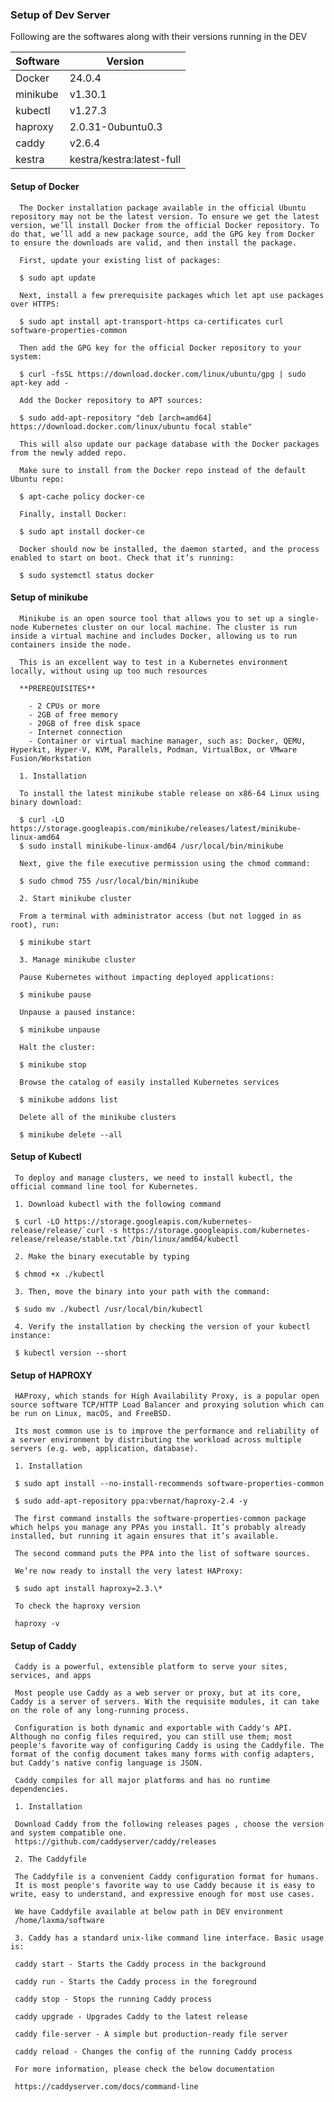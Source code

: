 ### **Setup of Dev Server**

Following are the softwares along with their versions running in the DEV 

  Software             |     Version
  ---------------------|------------------- 
  Docker               |     24.0.4
  minikube             |     v1.30.1
  kubectl              |     v1.27.3
  haproxy              |     2.0.31-0ubuntu0.3
  caddy                |     v2.6.4
  kestra               |     kestra/kestra:latest-full

#### **Setup of Docker**

      The Docker installation package available in the official Ubuntu repository may not be the latest version. To ensure we get the latest version, we’ll install Docker from the official Docker repository. To do that, we’ll add a new package source, add the GPG key from Docker to ensure the downloads are valid, and then install the package.

      First, update your existing list of packages:
	  
	  $ sudo apt update
	  
	  Next, install a few prerequisite packages which let apt use packages over HTTPS:
	  
	  $ sudo apt install apt-transport-https ca-certificates curl software-properties-common
	  
	  Then add the GPG key for the official Docker repository to your system:
	  
	  $ curl -fsSL https://download.docker.com/linux/ubuntu/gpg | sudo apt-key add -
	  
	  Add the Docker repository to APT sources:
	  
	  $ sudo add-apt-repository "deb [arch=amd64] https://download.docker.com/linux/ubuntu focal stable"
	  
	  This will also update our package database with the Docker packages from the newly added repo.

      Make sure to install from the Docker repo instead of the default Ubuntu repo:
	  
	  $ apt-cache policy docker-ce
	  
	  Finally, install Docker:
	  
	  $ sudo apt install docker-ce
	  
	  Docker should now be installed, the daemon started, and the process enabled to start on boot. Check that it’s running:
	  
	  $ sudo systemctl status docker
	  
#### **Setup of minikube**

      Minikube is an open source tool that allows you to set up a single-node Kubernetes cluster on our local machine. The cluster is run inside a virtual machine and includes Docker, allowing us to run containers inside the node.

      This is an excellent way to test in a Kubernetes environment locally, without using up too much resources
	  
	  **PREREQUISITES**
	  
	    - 2 CPUs or more
	    - 2GB of free memory
	    - 20GB of free disk space
	    - Internet connection
	    - Container or virtual machine manager, such as: Docker, QEMU, Hyperkit, Hyper-V, KVM, Parallels, Podman, VirtualBox, or VMware Fusion/Workstation
		
	  1. Installation
	  
	  To install the latest minikube stable release on x86-64 Linux using binary download:
	  
	  $ curl -LO https://storage.googleapis.com/minikube/releases/latest/minikube-linux-amd64
      $ sudo install minikube-linux-amd64 /usr/local/bin/minikube
	  
	  Next, give the file executive permission using the chmod command:
	  
	  $ sudo chmod 755 /usr/local/bin/minikube
	  
	  2. Start minikube cluster
	  
	  From a terminal with administrator access (but not logged in as root), run:
	  
	  $ minikube start

      3. Manage minikube cluster
	  
	  Pause Kubernetes without impacting deployed applications:
	  
	  $ minikube pause

      Unpause a paused instance:
	  
	  $ minikube unpause
   
      Halt the cluster:
	  
	  $ minikube stop
 
      Browse the catalog of easily installed Kubernetes services
	  
	  $ minikube addons list
	  
	  Delete all of the minikube clusters
	  
	  $ minikube delete --all


#### **Setup of Kubectl**

     To deploy and manage clusters, we need to install kubectl, the official command line tool for Kubernetes.
	 
	 1. Download kubectl with the following command
	 
	 $ curl -LO https://storage.googleapis.com/kubernetes-release/release/`curl -s https://storage.googleapis.com/kubernetes-release/release/stable.txt`/bin/linux/amd64/kubectl
	 
	 2. Make the binary executable by typing
	 
	 $ chmod +x ./kubectl
	 
	 3. Then, move the binary into your path with the command:
	 
	 $ sudo mv ./kubectl /usr/local/bin/kubectl
	 
	 4. Verify the installation by checking the version of your kubectl instance:
	 
	 $ kubectl version --short
	 

#### **Setup of HAPROXY**

     HAProxy, which stands for High Availability Proxy, is a popular open source software TCP/HTTP Load Balancer and proxying solution which can be run on Linux, macOS, and FreeBSD.
	   
	 Its most common use is to improve the performance and reliability of a server environment by distributing the workload across multiple servers (e.g. web, application, database).

     1. Installation

     $ sudo apt install --no-install-recommends software-properties-common

     $ sudo add-apt-repository ppa:vbernat/haproxy-2.4 -y

     The first command installs the software-properties-common package which helps you manage any PPAs you install. It’s probably already installed, but running it again ensures that it’s available. 
	 
	 The second command puts the PPA into the list of software sources.
	 
	 We’re now ready to install the very latest HAProxy:
	 
	 $ sudo apt install haproxy=2.3.\*
	 
	 To check the haproxy version 
	 
	 haproxy -v
	 
#### **Setup of Caddy**

     Caddy is a powerful, extensible platform to serve your sites, services, and apps
	 
	 Most people use Caddy as a web server or proxy, but at its core, Caddy is a server of servers. With the requisite modules, it can take on the role of any long-running process.
	 
	 Configuration is both dynamic and exportable with Caddy's API. Although no config files required, you can still use them; most people's favorite way of configuring Caddy is using the Caddyfile. The format of the config document takes many forms with config adapters, but Caddy's native config language is JSON.
	 
	 Caddy compiles for all major platforms and has no runtime dependencies.
	 
	 1. Installation
	  
	 Download Caddy from the following releases pages , choose the version and system compatible one.
	 https://github.com/caddyserver/caddy/releases
	 
	 2. The Caddyfile
	 
	 The Caddyfile is a convenient Caddy configuration format for humans. 
	 It is most people's favorite way to use Caddy because it is easy to write, easy to understand, and expressive enough for most use cases.
	 
	 We have Caddyfile available at below path in DEV environment
	 /home/laxma/software 
	 
	 3. Caddy has a standard unix-like command line interface. Basic usage is:
	 
     caddy start - Starts the Caddy process in the background
	 
	 caddy run - Starts the Caddy process in the foreground
	 
	 caddy stop - Stops the running Caddy process
	 
	 caddy upgrade - Upgrades Caddy to the latest release
	 
	 caddy file-server - A simple but production-ready file server
	 
	 caddy reload - Changes the config of the running Caddy process
	 
	 For more information, please check the below documentation
	 
	 https://caddyserver.com/docs/command-line